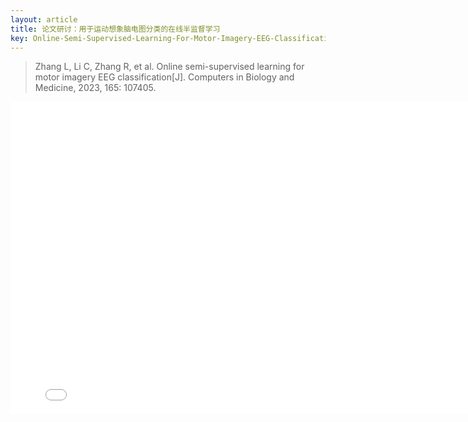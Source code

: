 ```yaml
---
layout: article
title: 论文研讨：用于运动想象脑电图分类的在线半监督学习
key: Online-Semi-Supervised-Learning-For-Motor-Imagery-EEG-Classification
---
```


> Zhang L, Li C, Zhang R, et al. Online semi-supervised learning for motor imagery EEG classification[J]. Computers in Biology and Medicine, 2023, 165: 107405.

<center><embed src="/assets/用于运动想象脑电图分类的在线半监督学习.pdf" width="800" height="500"></center>
